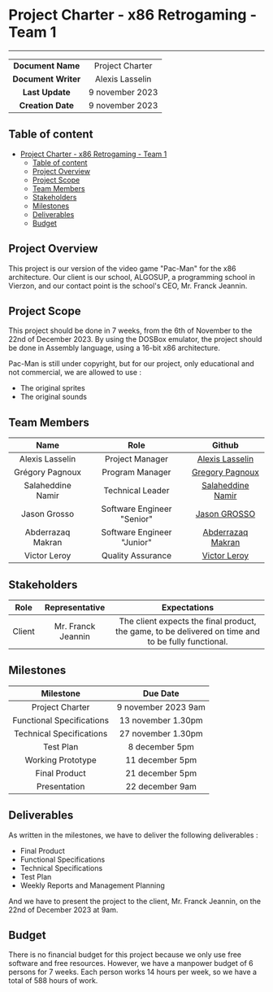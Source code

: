 # Project Charter - x86 Retrogaming - Team 1

---

| | |
| :-: | :-: |
| **Document Name** | Project Charter |
| **Document Writer** | Alexis Lasselin |
| **Last Update** | 9 november 2023 |
| **Creation Date** | 9 november 2023 |

## Table of content

- [Project Charter - x86 Retrogaming - Team 1](#project-charter---x86-retrogaming---team-1)
  - [Table of content](#table-of-content)
  - [Project Overview](#project-overview)
  - [Project Scope](#project-scope)
  - [Team Members](#team-members)
  - [Stakeholders](#stakeholders)
  - [Milestones](#milestones)
  - [Deliverables](#deliverables)
  - [Budget](#budget)

## Project Overview

This project is our version of the video game "Pac-Man" for the x86 architecture.
Our client is our school, ALGOSUP, a programming school in Vierzon, and our contact point is the school's CEO, Mr. Franck Jeannin.

## Project Scope

This project should be done in 7 weeks, from the 6th of November to the 22nd of December 2023.
By using the DOSBox emulator, the project should be done in Assembly language, using a 16-bit x86 architecture.

Pac-Man is still under copyright, but for our project, only educational and not commercial, we are allowed to use :

- The original sprites
- The original sounds

## Team Members

| Name | Role | Github |
| :-: | :-: | :-: |
| Alexis Lasselin | Project Manager | [Alexis Lasselin](https://github.com/alexislasselin) |
| Grégory Pagnoux | Program Manager | [Gregory Pagnoux](https://github.com/Gregory-Pagnoux) |
| Salaheddine Namir | Technical Leader | [Salaheddine Namir](https://github.com/T3rryc) |
| Jason Grosso | Software Engineer "Senior" | [Jason GROSSO](https://github.com/JasonGROSSO) |
| Abderrazaq Makran | Software Engineer "Junior" | [Abderrazaq Makran](https://github.com/Amakran2003) |
| Victor Leroy | Quality Assurance | [Victor Leroy](https://github.com/Victor-Leroy) |

## Stakeholders

| Role | Representative | Expectations |
| :-: | :-: | :-: |
| Client | Mr. Franck Jeannin | The client expects the final product, the game, to be delivered on time and to be fully functional. |

## Milestones

| Milestone | Due Date |
| :-: | :-: |
| Project Charter | 9 november 2023 9am |
| Functional Specifications | 13 november 1.30pm |
| Technical Specifications | 27 november 1.30pm |
| Test Plan | 8 december 5pm |
| Working Prototype | 11 december 5pm |
| Final Product | 21 december 5pm |
| Presentation | 22 december 9am |

## Deliverables

As written in the milestones, we have to deliver the following deliverables :

- Final Product
- Functional Specifications
- Technical Specifications
- Test Plan
- Weekly Reports and Management Planning

And we have to present the project to the client, Mr. Franck Jeannin, on the 22nd of December 2023 at 9am.

## Budget

There is no financial budget for this project because we only use free software and free resources.
However, we have a manpower budget of 6 persons for 7 weeks. Each person works 14 hours per week, so we have a total of 588 hours of work.
